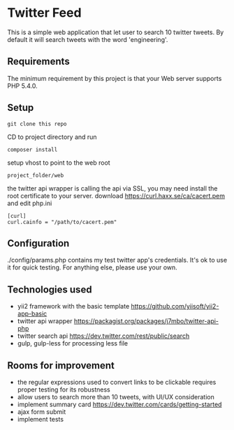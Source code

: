 Twitter Feed
============

This is a simple web application that let user to search 10 twitter tweets. By default it will search tweets with the word 'engineering'.

Requirements
------------
The minimum requirement by this project is that your Web server supports PHP 5.4.0.

Setup
------
```
git clone this repo
```

CD to project directory and run
```
composer install
```

setup vhost to point to the web root
```
project_folder/web
```

the twitter api wrapper is calling the api via SSL, you may need install the root certificate to your server.  download https://curl.haxx.se/ca/cacert.pem and edit php.ini
```
[curl]
curl.cainfo = "/path/to/cacert.pem"
```

Configuration
-------------
./config/params.php contains my test twitter app's credentials. It's ok to use it for quick testing. For anything else, please use your own.

Technologies used
-----------------
* yii2 framework with the basic template https://github.com/yiisoft/yii2-app-basic
* twitter api wrapper https://packagist.org/packages/j7mbo/twitter-api-php
* twitter search api https://dev.twitter.com/rest/public/search
* gulp, gulp-less for processing less file

Rooms for improvement
---------------------
* the regular expressions used to convert links to be clickable requires proper testing for its robustness 
* allow users to search more than 10 tweets, with UI/UX consideration
* implement summary card https://dev.twitter.com/cards/getting-started
* ajax form submit
* implement tests

